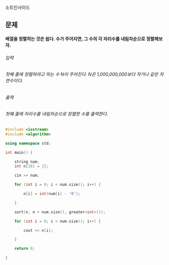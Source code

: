 소트인사이드
## 문제
#### 배열을 정렬하는 것은 쉽다. 수가 주어지면, 그 수의 각 자리수를 내림차순으로 정렬해보자.
###### 입력
###### 첫째 줄에 정렬하려고 하는 수 N이 주어진다. N은 1,000,000,000보다 작거나 같은 자연수이다.
###### 출력
###### 첫째 줄에 자리수를 내림차순으로 정렬한 수를 출력한다.

```c++
#include <iostream>
#include <algorithm>

using namespace std;

int main() {

	string num;
	int n[10] = {};

	cin >> num;

	for (int i = 0; i < num.size(); i++) {

		n[i] = int(num[i] - '0');

	}

	sort(n, n + num.size(), greater<int>());

	for (int i = 0; i < num.size(); i++) {

		cout << n[i];

	}

	return 0;

}
```

